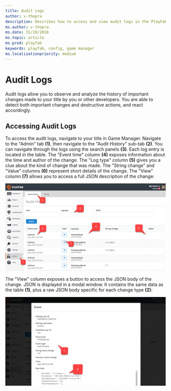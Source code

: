 ```yaml
---
title: Audit Logs
author: v-thopra
description: Describes how to access and view audit logs in the PlayFab Game Manager.
ms.author: v-thopra
ms.date: 31/10/2018
ms.topic: article
ms.prod: playfab
keywords: playfab, config, game manager
ms.localizationpriority: medium
---
```


# Audit Logs

Audit logs allow you to observe and analyze the history of important changes made to your title by you or other developers. You are able to detect both important changes and destructive actions, and react accordingly.

## Accessing Audit Logs

To access the audit logs, navigate to your title in Game Manager. Navigate to the "Admin" tab **(1)**, then navigate to the "Audit History" sub-tab **(2)**. You can navigate through the logs using the search panels **(3)**. Each log entry is located in the table. The "Event time" column **(4)** exposes information about the time and author of the change. The "Log type" column **(5)** gives you a clue about the kind of change that was made. The "String change" and "Value" columns **(6)** represent short details of the change. The "View" column **(7)** allows you to access a full JSON description of the change:

![Game Manager - Admin - Audit History](media/tutorials/game-manager-admin-audit-history.png)  

The "View" column exposes a button to access the JSON body of the change. JSON is displayed in a modal window. It contains the same data as the table **(1)**, plus a raw JSON body specific for each change type **(2)**:

![Game Manager - Admin - Audit History - View Event Body](media/tutorials/game-manager-admin-audit-history-view-event-body.png)  
